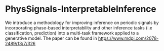 # PhysSignals-InterpretableInference
We introduce a methodology for improving inference on periodic signals by incorporating phase-based interpretability and other inference tasks (i.e classification, prediction) into a multi-task framework applied to a generative model.
The paper can be found in https://www.mdpi.com/2078-2489/13/7/326
